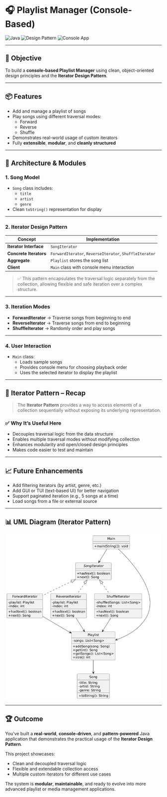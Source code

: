 # 🎧 Playlist Manager (Console-Based)

![Java](https://img.shields.io/badge/Language-Java-orange)
![Design Pattern](https://img.shields.io/badge/Pattern-Iterator-blue)
![Console App](https://img.shields.io/badge/Type-ConsoleApp-green)

---

## 🎯 Objective

To build a **console-based Playlist Manager** using clean, object-oriented design principles and the **Iterator Design Pattern**.

---

## 📦 Features

- Add and manage a playlist of songs
- Play songs using different traversal modes:
    - Forward
    - Reverse
    - Shuffle
- Demonstrates real-world usage of custom iterators
- Fully **extensible**, **modular**, and **cleanly structured**

---

## 🧠 Architecture & Modules

### 1. Song Model

- `Song` class includes:
    - `title`
    - `artist`
    - `genre`
- Clean `toString()` representation for display

---

### 2. Iterator Design Pattern

| Concept              | Implementation                                 |
|----------------------|-------------------------------------------------|
| **Iterator Interface** | `SongIterator`                                |
| **Concrete Iterators**| `ForwardIterator`, `ReverseIterator`, `ShuffleIterator` |
| **Aggregate**        | `Playlist` stores the song list                |
| **Client**           | `Main` class with console menu interaction     |

> ✅ This pattern encapsulates the traversal logic separately from the collection, allowing flexible and safe iteration over a complex structure.

---

### 3. Iteration Modes

- **ForwardIterator** → Traverse songs from beginning to end
- **ReverseIterator** → Traverse songs from end to beginning
- **ShuffleIterator** → Randomly order and play songs

---

### 4. User Interaction

- `Main` class:
    - Loads sample songs
    - Provides console menu for choosing playback order
    - Uses the selected iterator to display the playlist

---

## 🏁 Iterator Pattern – Recap

> The **Iterator Pattern** provides a way to access elements of a collection sequentially without exposing its underlying representation.

### ✅ Why It’s Useful Here

- Decouples traversal logic from the data structure
- Enables multiple traversal modes without modifying collection
- Enhances modularity and open/closed design principles
- Makes code easier to test and maintain

---

## 📈 Future Enhancements

- Add filtering iterators (by artist, genre, etc.)
- Add GUI or TUI (text-based UI) for better navigation
- Support paginated iteration (e.g., 5 songs at a time)
- Load songs from a file or external source

---

## 📊 UML Diagram (Iterator Pattern)

![Iterator UML](assets/iterator-pattern-uml.png)

---

## 🏆 Outcome

You’ve built a **real-world**, **console-driven**, and **pattern-powered** Java application that demonstrates the practical usage of the **Iterator Design Pattern**.

This project showcases:
- Clean and decoupled traversal logic
- Flexible and extendable collection access
- Multiple custom iterators for different use cases

The system is **modular**, **maintainable**, and ready to evolve into more advanced playlist or media management applications.

